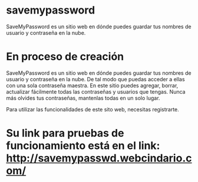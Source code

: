 # savemypassword
SaveMyPassword es un sitio web en dónde puedes guardar tus nombres de usuario y contraseña en la nube. 

# En proceso de creación
SaveMyPassword es un sitio web en dónde puedes guardar tus nombres de usuario y contraseña en la nube. De tal modo que puedas acceder a ellas con una sola contraseña maestra. En este sitio puedes agregar, borrar, actualizar fácilmente todas las contraseñas y usuarios que tengas. Nunca más olvides tus contraseñas, mantenlas todas en un solo lugar.

Para utilizar las funcionalidades de este sito web, necesitas registrarte.

# Su link para pruebas de funcionamiento está en el link: http://savemypasswd.webcindario.com/
